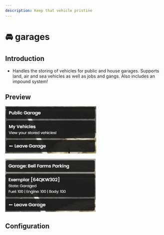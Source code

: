```yaml
---
description: Keep that vehicle pristine
---
```


# 🚘 garages

## Introduction

* Handles the storing of vehicles for public and house garages. Supports land, air and sea vehicles as well as jobs and gangs. Also includes an impound system!

## Preview



![](../../images/garage1.png)

![](../../images/garage2.png)

## Configuration
